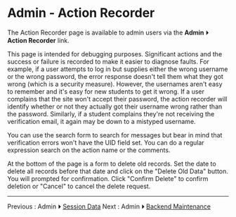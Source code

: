 # Admin - Action Recorder

The Action Recorder page is available to admin users via the
**Admin** ⏵ **Action Recorder** link.

This page is intended for debugging purposes. Significant actions
and the success or failure is recorded to make it easier to diagnose
faults. For example, if a user attempts to log in but supplies
either the wrong username or the wrong password, the error response
doesn't tell them what they got wrong (which is a security measure).
However, the usernames aren't easy to remember and it's easy for new
students to get it wrong. If a user complains that the site won't
accept their password, the action recorder will identify whether or
not they actually got their username wrong rather than the password.
Similarly, if a student complains they're not receiving the
verification email, it again may be down to a mistyped username.

You can use the search form to search for messages but bear in mind
that verification errors won't have the UID field set. You can do a
regular expression search on the action name or the comments.

At the bottom of the page is a form to delete old records. Set the
date to delete all records before that date and click on the
"Delete Old Data" button. You will prompted for confirmation.
Click "Confirm Delete" to confirm deletion or "Cancel" to cancel the
delete request.

---

Previous : Admin ⏵  [Session Data](admin-sessiondata.md)
Next : Admin ⏵  [Backend Maintenance](admin-maintenance.md)
